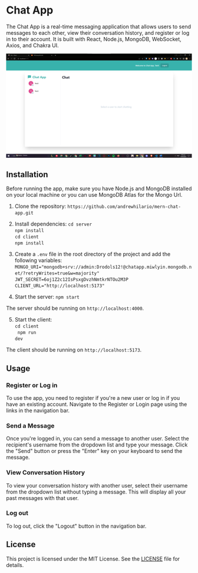 # Chat App

The Chat App is a real-time messaging application that allows users to send messages to each other, view their conversation history, and register or log in to their account. It is built with React, Node.js, MongoDB, WebSocket, Axios, and Chakra UI.

![Chat App Screenshot](/chat-app.png)

## Installation

Before running the app, make sure you have Node.js and MongoDB installed on your local machine or you can use MongoDB Atlas for the Mongo Url.

1. Clone the repository:
`https://github.com/andrewhilario/mern-chat-app.git`

2. Install dependencies:
`cd server` <br />
`npm install` <br />
`cd client` <br />
`npm install` <br />

3. Create a `.env` file in the root directory of the project and add the following variables:
`MONGO_URI="mongodb+srv://admin:Drodols12!@chatapp.miwlyin.mongodb.net/?retryWrites=true&w=majority"` <br />
`JWT_SECRET=6oj1Z2c12IsPsxgDvzhNmtkrNTOu2M3P` <br />
`CLIENT_URL="http://localhost:5173"` <br />



4. Start the server:
`npm start`

The server should be running on `http://localhost:4000`.

5. Start the client:<br/>
<code>cd client <br/>
npm run dev</code><br/>

The client should be running on `http://localhost:5173`.

## Usage

### Register or Log in

To use the app, you need to register if you're a new user or log in if you have an existing account. Navigate to the Register or Login page using the links in the navigation bar.

### Send a Message

Once you're logged in, you can send a message to another user. Select the recipient's username from the dropdown list and type your message. Click the "Send" button or press the "Enter" key on your keyboard to send the message.

### View Conversation History

To view your conversation history with another user, select their username from the dropdown list without typing a message. This will display all your past messages with that user.

### Log out

To log out, click the "Logout" button in the navigation bar.

## License

This project is licensed under the MIT License. See the [LICENSE](LICENSE) file for details.

